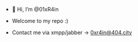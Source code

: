 - 👋 Hi, I’m @01xR4in
- Welcome to my repo :)

- Contact me via xmpp/jabber -> 0xr4in@404.city

<!---
01xR4in/01xR4in is a ✨ special ✨ repository because its `README.md` (this file) appears on your GitHub profile.
You can click the Preview link to take a look at your changes.
--->
